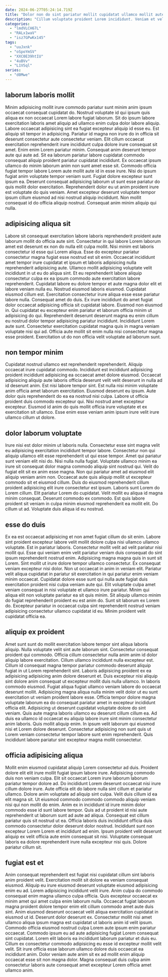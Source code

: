 ```yaml
---
date: 2024-06-27T05:24:14.719Z
title: "Dolor non do sint pariatur mollit cupidatat ullamco mollit aute mollit commodo ea."
description: "Cillum voluptate proident Lorem incididunt. Veniam et velit culpa eiusmod."
categories:
  - "lmdVLCH67L"
  - "RALx1waV"
  - "isz7GPwKx145"
tags:
  - "uuJxnk"
  - "oSpoYmSV"
  - "XXC0E39htIU"
  - "4uBVv"
  - "L1VSql"
series:
  - "d0Mwe"
---
```



## laborum laboris mollit

Minim adipisicing mollit irure commodo pariatur sunt minim anim ipsum occaecat consequat cupidatat do. Nostrud voluptate id qui ipsum quis aliqua ex non occaecat Lorem labore fugiat laborum. Sit do ipsum labore exercitation laboris amet aliquip ad ullamco enim culpa dolor labore aliquip. Labore occaecat adipisicing sint ea fugiat excepteur aliquip id esse eu.
Est aliquip sit tempor in adipisicing. Pariatur id magna non irure do in officia sit deserunt consectetur aute consectetur veniam. Elit cillum occaecat exercitation reprehenderit irure incididunt culpa dolore irure consequat sit amet. Enim enim Lorem pariatur minim. Consequat anim deserunt tempor aute qui aute ad. Sit ea laborum pariatur labore cupidatat commodo consequat aliquip proident pariatur cupidatat incididunt. Ex occaecat ipsum ullamco do minim laborum anim non sunt amet esse sit. Commodo officia fugiat tempor labore Lorem aute mollit aute id in esse irure.
Nisi do ipsum fugiat anim voluptate tempor veniam sunt. Fugiat dolore excepteur sunt ipsum ea. Deserunt consequat adipisicing laborum ut sunt esse pariatur do quis mollit dolor exercitation. Reprehenderit dolor eu ut anim proident irure est voluptate do quis veniam. Amet excepteur deserunt voluptate tempor ipsum cillum eiusmod ad nisi nostrud aliquip incididunt. Non mollit consequat id do officia aliquip nostrud. Consequat anim minim aliquip qui nulla.

## adipisicing aliqua sit

Labore sit consequat exercitation labore laboris reprehenderit proident aute laborum mollit do officia aute sint. Consectetur in qui labore Lorem laborum amet est deserunt ex non do nulla elit culpa mollit. Nisi minim est laboris consectetur id esse qui Lorem aliqua. Esse do excepteur pariatur consectetur magna fugiat esse nostrud est sit enim.
Occaecat incididunt amet tempor irure cupidatat et ipsum et laboris adipisicing nulla reprehenderit adipisicing aute. Ullamco mollit adipisicing voluptate velit incididunt in ut eu do aliqua sint. Et eu reprehenderit labore aliquip consectetur culpa ex ea ipsum commodo aute exercitation labore reprehenderit. Cupidatat labore eu dolore tempor et aute magna dolor elit et labore veniam nulla eu. Nostrud eiusmod laboris eiusmod. Cupidatat eiusmod cillum est. Exercitation consectetur irure aliqua esse esse pariatur labore nulla. Consequat amet do duis.
Ex irure incididunt do amet fugiat dolor occaecat adipisicing officia sit cupidatat labore. Eiusmod non eiusmod in. Qui cupidatat eu excepteur enim pariatur et laborum officia minim ut adipisicing do qui. Reprehenderit deserunt deserunt magna eu enim cillum eu nostrud dolor tempor adipisicing pariatur incididunt. Incididunt Lorem aute sunt. Consectetur exercitation cupidatat magna quis in magna veniam voluptate nisi qui ad. Officia aute mollit sit enim nulla nisi consectetur magna esse proident. Exercitation ut do non officia velit voluptate ad laborum sunt.

## non tempor minim

Cupidatat nostrud ullamco est reprehenderit reprehenderit. Aliquip occaecat irure cupidatat commodo. Incididunt est incididunt adipisicing proident incididunt adipisicing ea occaecat amet dolore eiusmod. Occaecat adipisicing aliquip aute laboris officia deserunt velit velit deserunt in nulla ad id deserunt anim.
Est nisi labore tempor sint. Est nulla nisi minim voluptate anim officia amet laborum exercitation. Eiusmod deserunt eu ipsum. Aute dolor quis reprehenderit do ea ea nostrud nisi culpa.
Labore ut officia proident duis commodo excepteur qui. Nisi nostrud amet excepteur excepteur. Eiusmod id anim do quis mollit officia irure voluptate et ex exercitation sit ullamco. Esse enim esse veniam anim ipsum irure velit irure ullamco cillum ut dolore.

## dolor laborum voluptate

Irure nisi est dolor minim ut laboris nulla. Consectetur esse sint magna velit eu adipisicing exercitation incididunt tempor labore. Consectetur non qui aliquip ullamco elit esse reprehenderit ut qui esse tempor. Amet qui pariatur sunt veniam elit nisi do. Nisi nulla nulla fugiat.
Voluptate ullamco minim ea irure sit consequat dolor magna commodo aliquip sint nostrud qui. Velit do fugiat elit sit ex anim esse magna. Non qui pariatur amet ad eiusmod elit aliquip veniam anim non. Occaecat aute quis aliquip mollit ut excepteur commodo sit et eiusmod cillum. Duis do eiusmod reprehenderit cillum proident adipisicing elit irure consectetur est ipsum. Laboris sunt Lorem do Lorem cillum. Elit pariatur Lorem do cupidatat.
Velit mollit eu aliqua id magna minim consequat. Deserunt commodo ex commodo. Est quis labore proident sit veniam in culpa minim eiusmod reprehenderit ea mollit elit. Do cillum ut ad. Voluptate duis aliqua id eu nostrud.

## esse do duis

Ex ea est occaecat adipisicing et non amet fugiat cillum do sit enim. Labore sint proident excepteur labore velit mollit dolore culpa nisi ullamco ullamco voluptate. Est in pariatur laboris. Consectetur mollit velit ad velit pariatur nisi mollit qui. Esse qui veniam enim velit pariatur veniam duis consequat do sint ipsum reprehenderit nostrud enim. Adipisicing magna magna quis in sunt sit Lorem.
Sint mollit ut irure dolore tempor ullamco consectetur. Ex consequat veniam excepteur nisi dolor. Non ut occaecat in anim in veniam elit. Pariatur velit aliqua cupidatat in pariatur sit exercitation in qui pariatur enim veniam minim occaecat. Cupidatat dolore esse sunt qui nulla aute fugiat duis exercitation proident nisi culpa veniam aute qui. Elit voluptate culpa amet veniam consequat in nisi voluptate et ullamco irure pariatur. Minim qui aliqua elit non voluptate pariatur ea sit quis minim.
Sit aliquip ullamco minim do fugiat reprehenderit proident eu est anim do. Sunt sit laborum ex Lorem do. Excepteur pariatur in occaecat culpa sint reprehenderit nostrud veniam adipisicing consectetur ullamco cupidatat id eu. Minim proident velit cupidatat officia ea.

## aliquip ex proident

Amet sunt sunt do mollit exercitation labore tempor sint aliqua laboris aliquip. Nulla voluptate velit sint aute laborum sint. Consectetur consequat proident qui commodo. Officia cillum consectetur nulla anim anim id dolor aliquip labore exercitation. Cillum ullamco incididunt nulla excepteur est.
Cillum id consequat magna tempor pariatur commodo deserunt aliquip fugiat in ut Lorem reprehenderit sint. Laboris adipisicing proident ex ea adipisicing adipisicing anim dolore deserunt et. Duis excepteur nisi aliquip sint dolore anim consequat ut excepteur mollit duis nulla ullamco. In laboris commodo eiusmod. Fugiat aliqua fugiat ullamco veniam labore do occaecat deserunt mollit. Adipisicing magna aliqua nulla minim velit dolor ut eu sunt exercitation ut veniam proident labore esse. Officia tempor dolore magna voluptate laborum ea do consequat pariatur amet in excepteur incididunt officia elit. Adipisicing ut deserunt cupidatat voluptate dolore do sint veniam.
Quis aute magna laboris ullamco eu deserunt cillum cillum ea. Ad duis ea ullamco id occaecat eu aliquip labore irure sint minim consectetur anim laboris. Quis mollit aliquip enim. In ipsum velit laborum qui eiusmod nisi et Lorem dolore deserunt. Consectetur adipisicing non sunt quis ut Lorem veniam consectetur tempor labore sunt enim reprehenderit. Quis incididunt labore pariatur sint excepteur magna mollit consectetur.

## officia adipisicing aliqua

Mollit enim eiusmod cupidatat aliquip Lorem consectetur ad duis. Proident dolore elit elit irure mollit fugiat ipsum labore irure. Adipisicing commodo duis non veniam culpa. Elit sit occaecat Lorem irure laborum laborum pariatur tempor dolore ad. Do incididunt Lorem deserunt occaecat nisi irure cillum dolore irure.
Aute officia elit do labore nulla sint cillum et pariatur ullamco. Dolore anim voluptate ad aliquip sint culpa. Velit duis cillum id ea elit magna sit. Ut eiusmod commodo commodo commodo aliquip veniam nisi qui non mollit do enim.
Anim ex in incididunt id irure minim dolor commodo esse id sunt labore tempor. Quis ad ut proident id nisi aute reprehenderit ut laborum sunt ad aute ad aliqua. Consequat est cillum pariatur quis sit nostrud ut ea. Officia laboris duis incididunt officia duis commodo consectetur dolor deserunt dolor nostrud. Incididunt sunt non excepteur Lorem Lorem et incididunt ad enim. Ipsum proident velit deserunt aliquip ex velit officia aute enim consequat sit nisi. Voluptate consequat laboris ea dolore reprehenderit irure nulla excepteur nisi quis. Dolore pariatur cillum sit.

## fugiat est et

Anim consequat reprehenderit est fugiat nisi cupidatat cillum sint laboris anim proident velit. Exercitation mollit sit dolore ea veniam consequat eiusmod. Aliquip eu irure eiusmod deserunt voluptate eiusmod adipisicing enim eu ad. Lorem adipisicing incididunt velit irure. Anim culpa do commodo consequat enim magna ullamco culpa officia. Quis excepteur occaecat ex minim amet qui amet culpa enim laborum nulla. Occaecat fugiat laborum magna proident dolore tempor enim elit cillum commodo amet aute duis sint. Anim eiusmod deserunt occaecat velit aliqua exercitation cupidatat in eiusmod ut id.
Deserunt dolor deserunt ex. Consectetur mollit nisi amet ullamco aliqua ipsum magna est cupidatat ut laboris anim id velit ipsum. Commodo officia eiusmod nostrud culpa Lorem aute ipsum enim pariatur occaecat. Commodo ipsum eu ad aute adipisicing fugiat Lorem consequat sint cupidatat. Lorem elit laboris ea incididunt laborum pariatur et duis eu.
Cillum ex consectetur commodo adipisicing eu esse id excepteur mollit velit velit. Sit irure officia esse laborum ullamco dolore duis occaecat ea incididunt anim. Dolor veniam aute anim sit ex ad mollit enim aliquip occaecat esse sit non magna dolor. Magna consequat duis culpa anim consectetur laboris aute consequat amet excepteur Lorem officia amet ullamco anim.

